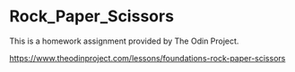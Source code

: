 # Rock_Paper_Scissors

This is a homework assignment provided by The Odin Project.

https://www.theodinproject.com/lessons/foundations-rock-paper-scissors


